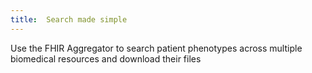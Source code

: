 ```yaml
---
title:  Search made simple
---
```


<div class="center" markdown> <p>Use the FHIR Aggregator to search patient phenotypes across multiple biomedical resources and download their files</p></div>

<!-- 


-   :material-clock-fast:{ .lg .middle } __Low code, no install__

    ---

    Fill in the blanks in our pre-built queries to find the data you need without installing a thing. <p>Send your results to [Broad Institute FireCloud:octicons-link-external-16:](https://datacommons.cancer.gov/analytical-resource/broad-institute-firecloud){:target="_blank"} or [Velsera Cancer Genomics Cloud:octicons-link-external-16:](https://www.cancergenomicscloud.org/){:target="_blank"} to run pre-built pipelines and analyze your data in simple point and click interfaces. Find the data you need, fetch all the files, and run your favorite bioinformatics pipeline *all without ever touching the command line.*<p>
<a href="https://colab.research.google.com/github/CancerDataAggregator/Community-Notebooks/blob/main/Tutorials/Welcome.ipynb" title="Try it now" class="md-button md-button">Launch CDA in the cloud
</a></p>

-   :fontawesome-brands-python:{ .lg .middle } __Power users__

    ---

    Install `cdapython` with `pip` and get up
    and running in no time

    ```bash
    pip install git+https://github.com/CancerDataAggregator/cdapython.git
    python3
    ```

    ```python
    from cdapython import tables, columns, column_values, fetch_rows, summary_counts
    ```

-   :fontawesome-brands-python:{ .lg .middle } __Code in the Cloud__

    ---

    Bring lists of files or subjects found with CDA to the [ISB Cancer Gateway in the Cloud (ISB-CGC):octicons-link-external-16:](https://isb-cgc.org/){:target="_blank"} to instantly access both associated derived data and raw files, for use in cloud processing pipelines -- either in your own preferred environment or using ISB-CGC's free Google Cloud Platform credits program.
    <a href="https://colab.research.google.com/github/CancerDataAggregator/Community-Notebooks/blob/main/Tutorials/005_isbcgc.ipynb" title="isbcgcusecase" class="md-button md-button">Test it out on Google Colab
</a></p>



-   :simple-swagger:{ .lg .middle } __Developers__

    ---

    Are you building a metadata microservice? Connecting even more databases? Hosting a computational resource? <p>Whatever your use case, CDA can help.

    [:octicons-arrow-right-24:**swagger documentation**](./documentation/developers/)

-   :material-bell-alert-outline:{ .lg .middle } __What's new?__

    ---

    Recently Updated Pages:

    - [Data Release](./release_notes/data_updates.md)
    - [Code Release](./release_notes/cdapython.md)

-   :simple-mysql:{ .lg .middle } __Need even more data?__

    ---

    Do you dream of having a CDA database instance of your very own? Or CDA but bigger somehow?
    We can make those dreams come true. Let's chat!

    :material-email: cancerdataaggregator `@` gmail

</div>

 -->